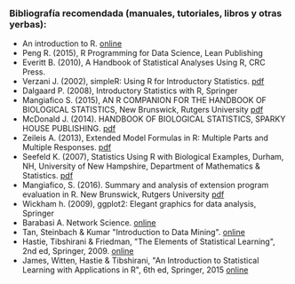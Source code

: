 ### Bibliografía recomendada (manuales, tutoriales, libros y otras yerbas):
* An introduction to R. [online](https://cran.r-project.org/doc/manuals/r-release/R-intro.html)
* Peng R. (2015),  R Programming for Data Science, Lean Publishing
* Everitt B. (2010), A Handbook of Statistical Analyses Using R, CRC Press.
* Verzani J. (2002), simpleR: Using R for Introductory Statistics. [pdf](https://cran.r-project.org/doc/contrib/Verzani-SimpleR.pdf)
* Dalgaard P. (2008), Introductory Statistics with R, Springer
* Mangiafico S. (2015), AN R COMPANION FOR THE HANDBOOK OF BIOLOGICAL STATISTICS, New Brunswick, Rutgers University [pdf](http://rcompanion.org/documents/RCompanionBioStatistics.pdf)
* McDonald J. (2014). HANDBOOK OF BIOLOGICAL STATISTICS, SPARKY HOUSE PUBLISHING. [pdf](http://www.biostathandbook.com/HandbookBioStatThird.pdf)
* Zeileis A. (2013), Extended Model Formulas in R: Multiple Parts and Multiple Responses. [pdf](https://cran.r-project.org/web/packages/Formula/vignettes/Formula.pdf)
* Seefeld K. (2007), Statistics Using R with Biological Examples, Durham, NH, University of New Hampshire, Department of Mathematics & Statistics. [pdf](https://cran.r-project.org/doc/contrib/Seefeld_StatsRBio.pdf)
* Mangiafico, S. (2016). Summary and analysis of extension program evaluation in R. New Brunswick, Rutgers University [pdf](http://rcompanion.org/handbook/)
* Wickham h. (2009), ggplot2: Elegant graphics for data analysis, Springer
* Barabasi A. Network Science. [online](http://networksciencebook.com/chapter/0#introduction0)
* Tan, Steinbach & Kumar "Introduction to Data Mining". [online](https://www-users.cs.umn.edu/~kumar001/dmbook/index.php#chapters)
* Hastie, Tibshirani & Friedman, "The Elements of Statistical Learning", 2nd ed, Springer, 2009. [online](https://web.stanford.edu/~hastie/ElemStatLearn/)
* James, Witten, Hastie & Tibshirani, "An Introduction to Statistical Learning with Applications in R", 6th ed, Springer, 2015 [online](http://faculty.marshall.usc.edu/gareth-james/ISL/)
